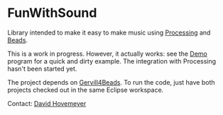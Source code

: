FunWithSound
============

Library intended to make it easy to make music using [Processing](http://processessing.org) and [Beads](http://www.beadsproject.net).

This is a work in progress.  However, it actually works: see the [Demo](https://github.com/daveho/FunWithSound/blob/master/FunWithSound/demo/edu/ycp/cs/funwithsound/demo/Demo.java) program for a quick and dirty example.  The integration with Processing hasn't been started yet.

The project depends on [Gervill4Beads](https://github.com/daveho/Gervill4Beads).  To run the code, just have both projects checked out in the same Eclipse workspace.

Contact: [David Hovemeyer](mailto:david.hovemeyer@gmail.com)

